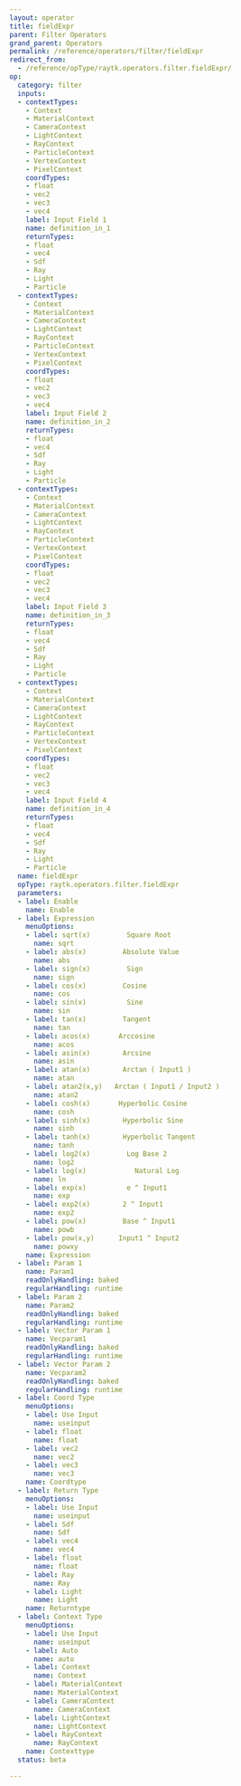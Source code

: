 ```yaml
---
layout: operator
title: fieldExpr
parent: Filter Operators
grand_parent: Operators
permalink: /reference/operators/filter/fieldExpr
redirect_from:
  - /reference/opType/raytk.operators.filter.fieldExpr/
op:
  category: filter
  inputs:
  - contextTypes:
    - Context
    - MaterialContext
    - CameraContext
    - LightContext
    - RayContext
    - ParticleContext
    - VertexContext
    - PixelContext
    coordTypes:
    - float
    - vec2
    - vec3
    - vec4
    label: Input Field 1
    name: definition_in_1
    returnTypes:
    - float
    - vec4
    - Sdf
    - Ray
    - Light
    - Particle
  - contextTypes:
    - Context
    - MaterialContext
    - CameraContext
    - LightContext
    - RayContext
    - ParticleContext
    - VertexContext
    - PixelContext
    coordTypes:
    - float
    - vec2
    - vec3
    - vec4
    label: Input Field 2
    name: definition_in_2
    returnTypes:
    - float
    - vec4
    - Sdf
    - Ray
    - Light
    - Particle
  - contextTypes:
    - Context
    - MaterialContext
    - CameraContext
    - LightContext
    - RayContext
    - ParticleContext
    - VertexContext
    - PixelContext
    coordTypes:
    - float
    - vec2
    - vec3
    - vec4
    label: Input Field 3
    name: definition_in_3
    returnTypes:
    - float
    - vec4
    - Sdf
    - Ray
    - Light
    - Particle
  - contextTypes:
    - Context
    - MaterialContext
    - CameraContext
    - LightContext
    - RayContext
    - ParticleContext
    - VertexContext
    - PixelContext
    coordTypes:
    - float
    - vec2
    - vec3
    - vec4
    label: Input Field 4
    name: definition_in_4
    returnTypes:
    - float
    - vec4
    - Sdf
    - Ray
    - Light
    - Particle
  name: fieldExpr
  opType: raytk.operators.filter.fieldExpr
  parameters:
  - label: Enable
    name: Enable
  - label: Expression
    menuOptions:
    - label: sqrt(x)         Square Root
      name: sqrt
    - label: abs(x)         Absolute Value
      name: abs
    - label: sign(x)         Sign
      name: sign
    - label: cos(x)         Cosine
      name: cos
    - label: sin(x)          Sine
      name: sin
    - label: tan(x)         Tangent
      name: tan
    - label: acos(x)       Arccosine
      name: acos
    - label: asin(x)        Arcsine
      name: asin
    - label: atan(x)        Arctan ( Input1 )
      name: atan
    - label: atan2(x,y)   Arctan ( Input1 / Input2 )
      name: atan2
    - label: cosh(x)       Hyperbolic Cosine
      name: cosh
    - label: sinh(x)        Hyperbolic Sine
      name: sinh
    - label: tanh(x)        Hyperbolic Tangent
      name: tanh
    - label: log2(x)         Log Base 2
      name: log2
    - label: log(x)            Natural Log
      name: ln
    - label: exp(x)          e ^ Input1
      name: exp
    - label: exp2(x)        2 ^ Input1
      name: exp2
    - label: pow(x)         Base ^ Input1
      name: powb
    - label: pow(x,y)      Input1 ^ Input2
      name: powxy
    name: Expression
  - label: Param 1
    name: Param1
    readOnlyHandling: baked
    regularHandling: runtime
  - label: Param 2
    name: Param2
    readOnlyHandling: baked
    regularHandling: runtime
  - label: Vector Param 1
    name: Vecparam1
    readOnlyHandling: baked
    regularHandling: runtime
  - label: Vector Param 2
    name: Vecparam2
    readOnlyHandling: baked
    regularHandling: runtime
  - label: Coord Type
    menuOptions:
    - label: Use Input
      name: useinput
    - label: float
      name: float
    - label: vec2
      name: vec2
    - label: vec3
      name: vec3
    name: Coordtype
  - label: Return Type
    menuOptions:
    - label: Use Input
      name: useinput
    - label: Sdf
      name: Sdf
    - label: vec4
      name: vec4
    - label: float
      name: float
    - label: Ray
      name: Ray
    - label: Light
      name: Light
    name: Returntype
  - label: Context Type
    menuOptions:
    - label: Use Input
      name: useinput
    - label: Auto
      name: auto
    - label: Context
      name: Context
    - label: MaterialContext
      name: MaterialContext
    - label: CameraContext
      name: CameraContext
    - label: LightContext
      name: LightContext
    - label: RayContext
      name: RayContext
    name: Contexttype
  status: beta

---
```

